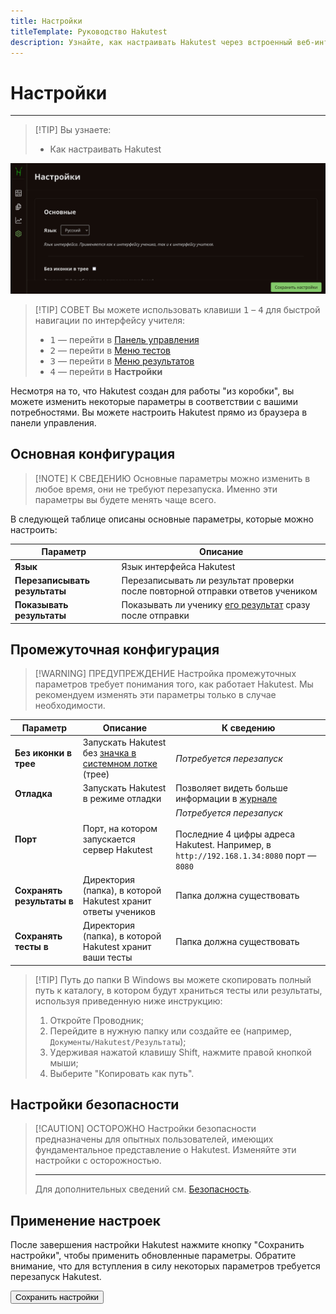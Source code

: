 ```yaml
---
title: Настройки
titleTemplate: Руководство Hakutest
description: Узнайте, как настраивать Hakutest через встроенный веб-интерфейс
---
```


# Настройки

---

> [!TIP] Вы узнаете:
>
> -   Как настраивать Hakutest

![Настройки](./img/settings.png)

> [!TIP] СОВЕТ
> Вы можете использовать клавиши <kbd>1</kbd> &ndash; <kbd>4</kbd> для быстрой навигации по интерфейсу учителя:
>
> -   <kbd>1</kbd> &mdash; перейти в [Панель управления](/ru/handbook/guide/02-dashboard)
> -   <kbd>2</kbd> &mdash; перейти в [Меню тестов](/ru/handbook/guide/03-tests#меню-тестов)
> -   <kbd>3</kbd> &mdash; перейти в [Меню результатов](/ru/handbook/guide/04-results-and-statistics#меню-результатов)
> -   <kbd>4</kbd> &mdash; перейти в **Настройки**

Несмотря на то, что Hakutest создан для работы "из коробки", вы можете изменить
некоторые параметры в соответствии с вашими потребностями. Вы можете настроить
Hakutest прямо из браузера в панели управления.

## Основная конфигурация

> [!NOTE] К СВЕДЕНИЮ
> Основные параметры можно изменить в любое время, они не требуют перезапуска.
> Именно эти параметры вы будете менять чаще всего.

В следующей таблице описаны основные параметры, которые можно настроить:

| Параметр                      | Описание                                                                                                                |
| ----------------------------- | ----------------------------------------------------------------------------------------------------------------------- |
| **Язык**                      | Язык интерфейса Hakutest                                                                                                |
| **Перезаписывать результаты** | Перезаписывать ли результат проверки после повторной отправки ответов учеником                                          |
| **Показывать результаты**     | Показывать ли ученику [его результат](/ru/handbook/guide/06-student-perspective#показ-результатов) сразу после отправки |

## Промежуточная конфигурация

> [!WARNING] ПРЕДУПРЕЖДЕНИЕ
> Настройка промежуточных параметров требует понимания того, как работает
> Hakutest. Мы рекомендуем изменять эти параметры только в случае
> необходимости.

| Параметр                   | Описание                                                                                            | К сведению                                                                                                                    |
| -------------------------- | --------------------------------------------------------------------------------------------------- | ----------------------------------------------------------------------------------------------------------------------------- |
| **Без иконки в трее**      | Запускать Hakutest без [значка в системном лотке](/ru/handbook/guide/01-server#systray-icon) (трее) | _Потребуется перезапуск_                                                                                                      |
| **Отладка**                | Запускать Hakutest в режиме отладки                                                                 | Позволяет видеть больше информации в [журнале](/ru/handbook/advanced/05-log)                                                  |
| **Порт**                   | Порт, на котором запускается сервер Hakutest                                                        | _Потребуется перезапуск_<br><br>Последние 4 цифры адреса Hakutest. Например, в `http://192.168.1.34:8080` порт &mdash; `8080` |
| **Сохранять результаты в** | Директория (папка), в которой Hakutest хранит ответы учеников                                       | Папка должна существовать                                                                                                     |
| **Сохранять тесты в**      | Директория (папка), в которой Hakutest хранит ваши тесты                                            | Папка должна существовать                                                                                                     |

> [!TIP] Путь до папки
> В Windows вы можете скопировать полный путь к каталогу, в котором будут
> храниться тесты или результаты, используя приведенную ниже инструкцию:
>
> 1. Откройте Проводник;
> 2. Перейдите в нужную папку или создайте ее (например, `Документы/Hakutest/Результаты`);
> 3. Удерживая нажатой клавишу Shift, нажмите правой кнопкой мыши;
> 4. Выберите "Копировать как путь".

## Настройки безопасности

> [!CAUTION] ОСТОРОЖНО
> Настройки безопасности предназначены для опытных пользователей, имеющих
> фундаментальное представление о Hakutest. Изменяйте эти настройки с
> осторожностью.
>
> ---
>
> Для дополнительных сведений см. [Безопасность](/ru/handbook/advanced/01-security).

## Применение настроек

После завершения настройки Hakutest нажмите кнопку "Сохранить настройки", чтобы
применить обновленные параметры. Обратите внимание, что для вступления в силу
некоторых параметров требуется перезапуск Hakutest.

<button class="button button__primary">Сохранить настройки</button>
